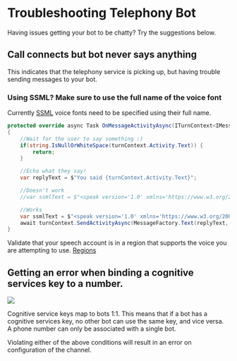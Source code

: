 # Troubleshooting Telephony Bot

Having issues getting your bot to be chatty? Try the suggestions below.

## Call connects but bot never says anything

This indicates that the telephony service is picking up, but having trouble sending messages to your bot.

### Using SSML? Make sure to use the full name of the voice font

Currently [SSML](https://docs.microsoft.com/azure/cognitive-services/speech-service/speech-synthesis-markup) voice fonts need to be specified using their full name.

```csharp
protected override async Task OnMessageActivityAsync(ITurnContext<IMessageActivity> turnContext, CancellationToken cancellationToken)
{
    //Wait for the user to say something :)
    if(string.IsNullOrWhiteSpace(turnContext.Activity.Text)) {
        return;
    }

    //Echo what they say!
    var replyText = $"You said {turnContext.Activity.Text}";

    //Doesn't work
    //var ssmlText = $"<speak version='1.0' xmlns='https://www.w3.org/2001/10/synthesis' xml:lang='en-US'><voice name='Jessa24kRUS'>{replyText}</voice></speak>");

    //Works
    var ssmlText = $"<speak version='1.0' xmlns='https://www.w3.org/2001/10/synthesis' xml:lang='en-US'><voice name='Microsoft Server Speech Text to Speech Voice (en-US, Jessa24kRUS)'>{replyText}</voice></speak>");
    await turnContext.SendActivityAsync(MessageFactory.Text(replyText, ssmlText), cancellationToken);
}
```

Validate that your speech account is in a region that supports the voice you are attempting to use. [Regions](https://docs.microsoft.com/azure/cognitive-services/speech-service/regions#standard-and-neural-voices)

## Getting an error when binding a cognitive services key to a number. 

![](images/channelConfigurationError.png)

Cognitive service keys map to bots 1:1. This means that if a bot has a cognitive services key, no other bot can use the same key, and vice versa.
A phone number can only be associated with a single bot.

Violating either of the above conditions will result in an error on configuration of the channel.
